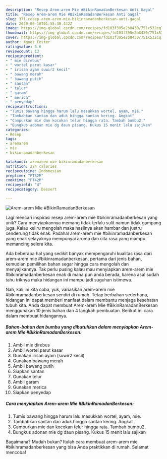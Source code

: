 ```yaml
---
description: "Resep Arem-arem Mie #BikinRamadanBerkesan Anti Gagal"
title: "Resep Arem-arem Mie #BikinRamadanBerkesan Anti Gagal"
slug: 371-resep-arem-arem-mie-bikinramadanberkesan-anti-gagal
date: 2020-06-18T01:55:30.442Z
image: https://img-global.cpcdn.com/recipes/fd103f305e2b8430/751x532cq70/arem-arem-mie-bikinramadanberkesan-foto-resep-utama.jpg
thumbnail: https://img-global.cpcdn.com/recipes/fd103f305e2b8430/751x532cq70/arem-arem-mie-bikinramadanberkesan-foto-resep-utama.jpg
cover: https://img-global.cpcdn.com/recipes/fd103f305e2b8430/751x532cq70/arem-arem-mie-bikinramadanberkesan-foto-resep-utama.jpg
author: Agnes Foster
ratingvalue: 3.6
reviewcount: 13
recipeingredient:
- " mie direbus"
- " wortel parut kasar"
- " irisan ayam suwir2 kecil"
- " bawang merah"
- " bawang putih"
- " santan"
- " telur"
- " garam"
- " merica"
- " penyedap"
recipeinstructions:
- "Tumis bawang hingga harum lalu masukkan wortel, ayam, mie."
- "Tambahkan santan dan aduk hingga santan kering. Angkat"
- "Campurkan mie dan kocokan telur hingga rata. Tambah bumbu2."
- "Bungkus adonan mie dg daun pisang. Kukus 15 menit lalu sajikan"
categories:
- Resep
tags:
- aremarem
- mie
- bikinramadanberkesan

katakunci: aremarem mie bikinramadanberkesan 
nutrition: 224 calories
recipecuisine: Indonesian
preptime: "PT32M"
cooktime: "PT42M"
recipeyield: "4"
recipecategory: Dessert

---
```



![Arem-arem Mie #BikinRamadanBerkesan](https://img-global.cpcdn.com/recipes/fd103f305e2b8430/751x532cq70/arem-arem-mie-bikinramadanberkesan-foto-resep-utama.jpg)

Lagi mencari inspirasi resep arem-arem mie #bikinramadanberkesan yang unik? Cara menyiapkannya memang tidak terlalu sulit namun tidak gampang juga. Kalau keliru mengolah maka hasilnya akan hambar dan justru cenderung tidak enak. Padahal arem-arem mie #bikinramadanberkesan yang enak selayaknya mempunyai aroma dan cita rasa yang mampu memancing selera kita.



Ada beberapa hal yang sedikit banyak mempengaruhi kualitas rasa dari arem-arem mie #bikinramadanberkesan, pertama dari jenis bahan, kemudian pemilihan bahan segar hingga cara mengolah dan menyajikannya. Tak perlu pusing kalau mau menyiapkan arem-arem mie #bikinramadanberkesan enak di mana pun anda berada, karena asal sudah tahu triknya maka hidangan ini mampu jadi suguhan istimewa.


Nah, kali ini kita coba, yuk, variasikan arem-arem mie #bikinramadanberkesan sendiri di rumah. Tetap berbahan sederhana, hidangan ini dapat memberi manfaat dalam membantu menjaga kesehatan tubuh kita. Anda dapat membuat Arem-arem Mie #BikinRamadanBerkesan menggunakan 10 jenis bahan dan 4 langkah pembuatan. Berikut ini cara dalam membuat hidangannya.

<!--inarticleads1-->

##### Bahan-bahan dan bumbu yang dibutuhkan dalam menyiapkan Arem-arem Mie #BikinRamadanBerkesan:

1. Ambil  mie direbus
1. Ambil  wortel parut kasar
1. Gunakan  irisan ayam (suwir2 kecil)
1. Gunakan  bawang merah
1. Ambil  bawang putih
1. Siapkan  santan
1. Gunakan  telur
1. Ambil  garam
1. Gunakan  merica
1. Siapkan  penyedap




<!--inarticleads2-->

##### Cara menyiapkan Arem-arem Mie #BikinRamadanBerkesan:

1. Tumis bawang hingga harum lalu masukkan wortel, ayam, mie.
1. Tambahkan santan dan aduk hingga santan kering. Angkat
1. Campurkan mie dan kocokan telur hingga rata. Tambah bumbu2.
1. Bungkus adonan mie dg daun pisang. Kukus 15 menit lalu sajikan




Bagaimana? Mudah bukan? Itulah cara membuat arem-arem mie #bikinramadanberkesan yang bisa Anda praktikkan di rumah. Selamat mencoba!
